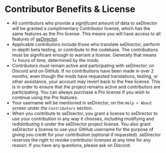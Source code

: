 # Contributor Benefits & License

-   All contributors who provide a *significant* amount of data to seDirector will be granted a complimentary Contributor license, which has the same features as the Pro license. This means you will have access to all features of [seDirector](https://github.com/seDirector/App/wiki/Pro-Edition).
-   Applicable contributors include those who translate seDirector, perform in-depth beta testing, or contribute to the codebase. The contributions must be significant enough to warrant a license. Generally that means 1+ hours of time, determined by the mods.
-   Contributors _must_ remain active and participating with seDirector, on Discord and on GitHub. If no contributions have been made in over 2 months, even though the mods have requested translations, testing, or other assistance, your account may revert back to the free license. This is in order to ensure that the project remains active and contributors are participating. You can always purchase a Pro license if you wish to continue using the Pro features.
-   Your username will be mentioned in seDirector, on the `Help > About` screen under the `Contributors` section.
-   When you contribute to seDirector, you grant a license to seDirector to use your contribution in any way it chooses, including modifying and redistributing it under the seDirector project license. You also grant seDirector a license to use your GitHub username for the purpose of giving you credit for your contribution (optional if requested). seDirector reserves the right to revoke contributor licenses at any time for any reason. If you have any questions, please ask on Discord.